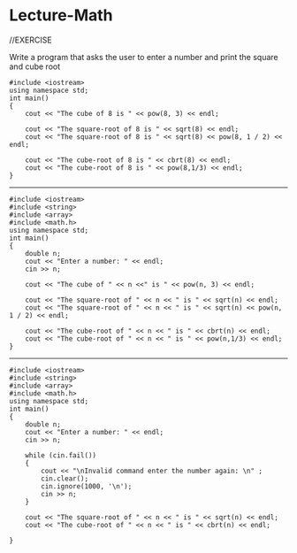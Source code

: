 # Lecture-Math

//EXERCISE

Write a program that asks the user to enter a number and print the square and cube root

    #include <iostream>
    using namespace std;
    int main()
    {
        cout << "The cube of 8 is " << pow(8, 3) << endl;

        cout << "The square-root of 8 is " << sqrt(8) << endl;
        cout << "The square-root of 8 is " << sqrt(8) << pow(8, 1 / 2) << endl;

        cout << "The cube-root of 8 is " << cbrt(8) << endl;
        cout << "The cube-root of 8 is " << pow(8,1/3) << endl;
    }

---

    #include <iostream>
    #include <string>
    #include <array>
    #include <math.h>
    using namespace std;
    int main()
    {
        double n;
        cout << "Enter a number: " << endl;
        cin >> n;

        cout << "The cube of " << n <<" is " << pow(n, 3) << endl;

        cout << "The square-root of " << n << " is " << sqrt(n) << endl;
        cout << "The square-root of " << n << " is " << sqrt(n) << pow(n, 1 / 2) << endl;

        cout << "The cube-root of " << n << " is " << cbrt(n) << endl;
        cout << "The cube-root of " << n << " is " << pow(n,1/3) << endl;
    }

---

    #include <iostream>
    #include <string>
    #include <array>
    #include <math.h>
    using namespace std;
    int main()
    {
        double n;
        cout << "Enter a number: " << endl;
        cin >> n;

        while (cin.fail())
        {
            cout << "\nInvalid command enter the number again: \n" ;
            cin.clear();
            cin.ignore(1000, '\n');
            cin >> n;
        }

        cout << "The square-root of " << n << " is " << sqrt(n) << endl;
        cout << "The cube-root of " << n << " is " << cbrt(n) << endl;

    }








